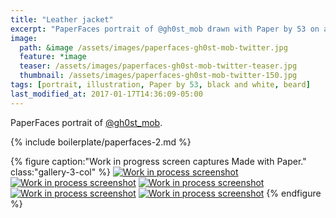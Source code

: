 ```yaml
---
title: "Leather jacket"
excerpt: "PaperFaces portrait of @gh0st_mob drawn with Paper by 53 on an iPad."
image: 
  path: &image /assets/images/paperfaces-gh0st-mob-twitter.jpg 
  feature: *image
  teaser: /assets/images/paperfaces-gh0st-mob-twitter-teaser.jpg
  thumbnail: /assets/images/paperfaces-gh0st-mob-twitter-150.jpg
tags: [portrait, illustration, Paper by 53, black and white, beard]
last_modified_at: 2017-01-17T14:36:09-05:00
---
```


PaperFaces portrait of [@gh0st_mob](https://twitter.com/gh0st_mob).

{% include boilerplate/paperfaces-2.md %}

{% figure caption:"Work in progress screen captures Made with Paper." class:"gallery-3-col" %}
[![Work in process screenshot](/assets/images/paperfaces-gh0st-mob-process-1-600.jpg)](/assets/images/paperfaces-gh0st-mob-process-1-lg.jpg)
[![Work in process screenshot](/assets/images/paperfaces-gh0st-mob-process-2-600.jpg)](/assets/images/paperfaces-gh0st-mob-process-2-lg.jpg)
[![Work in process screenshot](/assets/images/paperfaces-gh0st-mob-process-3-600.jpg)](/assets/images/paperfaces-gh0st-mob-process-3-lg.jpg)
[![Work in process screenshot](/assets/images/paperfaces-gh0st-mob-process-4-600.jpg)](/assets/images/paperfaces-gh0st-mob-process-4-lg.jpg)
[![Work in process screenshot](/assets/images/paperfaces-gh0st-mob-process-5-600.jpg)](/assets/images/paperfaces-gh0st-mob-process-5-lg.jpg)
{% endfigure %}
